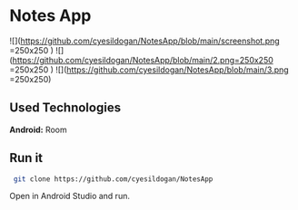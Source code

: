 # Notes App

![](https://github.com/cyesildogan/NotesApp/blob/main/screenshot.png =250x250 )
![](https://github.com/cyesildogan/NotesApp/blob/main/2.png=250x250 =250x250 )
![](https://github.com/cyesildogan/NotesApp/blob/main/3.png =250x250)

## Used Technologies

**Android:** Room

 ## Run it
 
 ```bash
  git clone https://github.com/cyesildogan/NotesApp
```
Open in Android Studio and run.

